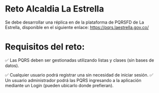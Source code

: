# Reto Alcaldia La Estrella
Se debe desarrollar una réplica en de la plataforma de PQRSFD de La Estrella, disponible en el siguiente enlace: https://pqrs.laestrella.gov.co/
# Requisitos del reto:

✅ Las PQRS deben ser gestionadas utilizando listas y clases (sin bases de datos).

✅ Cualquier usuario podrá registrar una sin necesidad de iniciar sesión.
✅ Un usuario administrador podrá las PQRS ingresando a la aplicación mediante un Login (pueden ubicarlo donde prefieran).
